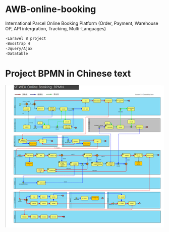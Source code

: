 # AWB-online-booking

International Parcel Online Booking Platform (Order, Payment, Warehouse OP, API intergration, Tracking, Multi-Languages) 

	-Laravel 8 project
	-Boostrap 4
	-Jquery/Ajax
	-Datatable



# Project BPMN in Chinese text
<p align="center">
  <img src="https://github.com/zkwu168/AWB-online-booking/blob/master/BPMN.png" width="800" title="Project BPMN">
</p>

